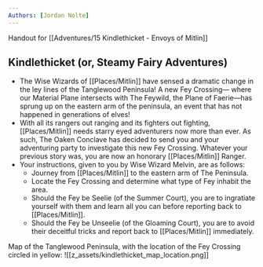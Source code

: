 ```yaml
---
Authors: [Jordan Nolte]
---
```


Handout for [[Adventures/15 Kindlethicket - Envoys of Mitlin]]

## Kindlethicket (or, Steamy Fairy Adventures)
- The Wise Wizards of [[Places/Mitlin]] have sensed a dramatic change in the ley lines of the Tanglewood Peninsula! A new Fey Crossing— where our Material Plane intersects with The Feywild, the Plane of Faerie—has sprung up on the eastern arm of the peninsula, an event that has not happened in generations of elves!
- With all its rangers out ranging and its fighters out fighting, [[Places/Mitlin]] needs starry eyed adventurers now more than ever. As such, The Oaken Conclave has decided to send you and your adventuring party to investigate this new Fey Crossing. Whatever your previous story was, you are now an honorary [[Places/Mitlin]] Ranger.
- Your instructions, given to you by Wise Wizard Melvin, are as follows:
	- Journey from [[Places/Mitlin]] to the eastern arm of The Peninsula.
	- Locate the Fey Crossing and determine what type of Fey inhabit the area.
	- Should the Fey be Seelie (of the Summer Court), you are to ingratiate yourself with them and learn all you can before reporting back to [[Places/Mitlin]].
	- Should the Fey be Unseelie (of the Gloaming Court), you are to avoid their deceitful tricks and report back to [[Places/Mitlin]] immediately.

Map of the Tanglewood Peninsula, with the location of the Fey Crossing circled in yellow:
![[z_assets/kindlethicket_map_location.png]]